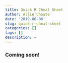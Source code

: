```yaml
---
title: Quick R Cheat Sheet
author: Allie Choate
date: '2019-06-06'
slug: quick-r-cheat-sheet
categories: []
tags: []
description: ~
---
```


### Coming soon!
